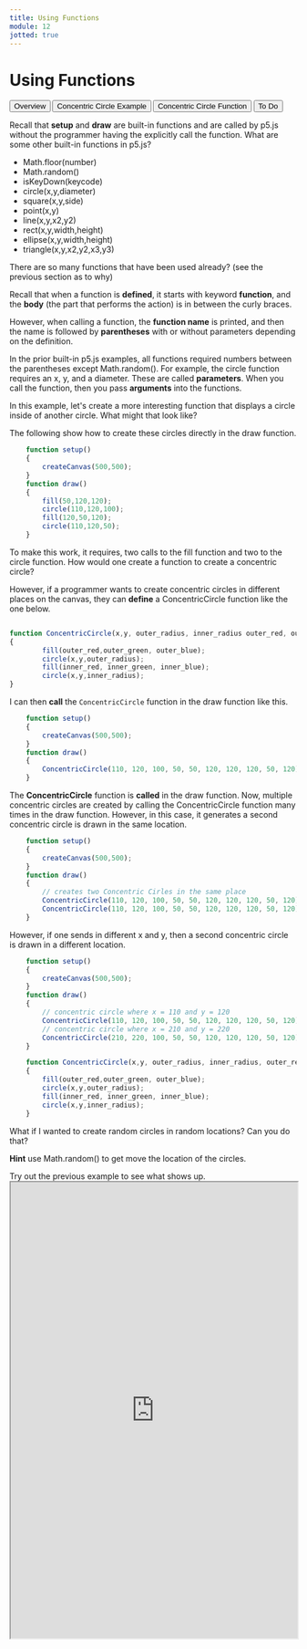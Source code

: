 ```yaml
---
title: Using Functions
module: 12
jotted: true
---
```


# Using Functions

<div class="tab">
    <button class="tablinks active" onclick="openTab(event, 'Overview')">Overview</button>
    <button class="tablinks" onclick="openTab(event, 'Example1')">Concentric Circle Example</button>
    <button class="tablinks" onclick="openTab(event, 'Example2')">Concentric Circle Function</button>
    <button class="tablinks" onclick="openTab(event, 'ToDo')">To Do</button>
</div>
<!-- Tab content -->
<div id="Overview" class="tabcontent" style="display:block">

<div class="tabhtml" markdown="1">

Recall that **setup** and **draw** are built-in functions and are called by p5.js without the programmer having the explicitly call the function.  What are some other built-in functions in p5.js?

* Math.floor(number)
* Math.random()
* isKeyDown(keycode)
* circle(x,y,diameter)
* square(x,y,side)
* point(x,y)
* line(x,y,x2,y2)
* rect(x,y,width,height)
* ellipse(x,y,width,height)
* triangle(x,y,x2,y2,x3,y3)

There are so many functions that have been used already? (see the previous section as to why)  

Recall that when a function is **defined**, it starts with keyword **function**, and the **body** (the part that performs the action) is in between the curly braces.

However, when calling a function, the **function name** is printed, and then the name is followed by **parentheses** with or without parameters depending on the definition.

In the prior built-in p5.js examples, all functions required numbers between the parentheses except Math.random().  For example, the circle function requires an x, y, and a diameter.  These are called **parameters**.  When you call the function, then you pass **arguments** into the functions.

</div>
</div>
<div id="Example1" class="tabcontent">

<div class="tabhtml" markdown="1">

In this example, let's create a more interesting function that displays a circle inside of another circle.  What might that look like?

The following show how to create these circles directly in the draw function.

```js
    function setup()
    {
        createCanvas(500,500);
    }
    function draw()
    {
        fill(50,120,120);
        circle(110,120,100);
        fill(120,50,120);
        circle(110,120,50);
    }
```

To make this work, it requires, two calls to the fill function and two to the circle function.  How would one create a function to create a concentric circle?

</div>
</div>
<div id="Example2" class="tabcontent">

<div class="tabhtml" markdown="1">

However, if a programmer wants to create concentric circles in different places on the canvas, they can **define** a ConcentricCircle function like the one below.

```js

function ConcentricCircle(x,y, outer_radius, inner_radius outer_red, outer_green,outer_blue, inner_red, inner_green, inner_blue)
{
        fill(outer_red,outer_green, outer_blue);
        circle(x,y,outer_radius);
        fill(inner_red, inner_green, inner_blue);
        circle(x,y,inner_radius);
}

```
I can then **call** the `ConcentricCircle` function in the draw function like this.

```js
    function setup()
    {
        createCanvas(500,500);
    }
    function draw()
    {
        ConcentricCircle(110, 120, 100, 50, 50, 120, 120, 120, 50, 120);
    }
```

The **ConcentricCircle** function is **called** in the draw function.  Now, multiple concentric circles are created by calling the ConcentricCircle function many times in the draw function.  However, in this case, it generates a second concentric circle is drawn in the same location.

```js
    function setup()
    {
        createCanvas(500,500);
    }
    function draw()
    {
        // creates two Concentric Cirles in the same place
        ConcentricCircle(110, 120, 100, 50, 50, 120, 120, 120, 50, 120);
        ConcentricCircle(110, 120, 100, 50, 50, 120, 120, 120, 50, 120);
    }
```

However, if one sends in different x and y, then a second concentric circle is drawn in a different location.

```js
    function setup()
    {
        createCanvas(500,500);
    }
    function draw()
    {
        // concentric circle where x = 110 and y = 120
        ConcentricCircle(110, 120, 100, 50, 50, 120, 120, 120, 50, 120);
        // concentric circle where x = 210 and y = 220
        ConcentricCircle(210, 220, 100, 50, 50, 120, 120, 120, 50, 120);
    }

    function ConcentricCircle(x,y, outer_radius, inner_radius, outer_red, outer_green,outer_blue, inner_red, inner_green, inner_blue)
    {
        fill(outer_red,outer_green, outer_blue);
        circle(x,y,outer_radius);
        fill(inner_red, inner_green, inner_blue);
        circle(x,y,inner_radius);
    }
```

What if I wanted to create random circles in random locations? Can you do that?

**Hint** use Math.random() to get move the location of the circles.

</div>
</div>

<div id="ToDo" class="tabcontent" >
<div class="tabhtml" markdown="1">
Try out the previous example to see what shows up.

<iframe src="https://editor.p5js.org/" width="100%" height="800px"></iframe>
</div>
</div>